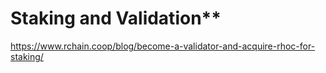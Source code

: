 # Staking and Validation**

https://www.rchain.coop/blog/become-a-validator-and-acquire-rhoc-for-staking/
